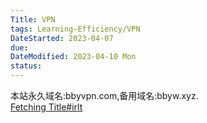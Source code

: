 ```yaml
---
Title: VPN
tags: Learning-Efficiency/VPN
DateStarted: 2023-04-07
due:
DateModified: 2023-04-10 Mon
status:
---
```


本站永久域名:bbyvpn.com,备用域名:bbyw.xyz.  
[Fetching Title#irlt](https://v3ssy.xyz/#/subscribe)
